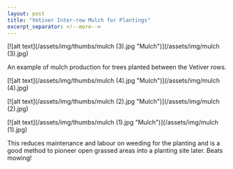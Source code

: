 ```yaml
---
layout: post
title: "Vetiver Inter-row Mulch for Plantings"
excerpt_separator: <!--more-->
---
```

[![alt text](/assets/img/thumbs/mulch (3).jpg "Mulch")](/assets/img/mulch (3).jpg)

An example of mulch production for trees planted between the Vetiver rows.

<!--more-->

[![alt text](/assets/img/thumbs/mulch (4).jpg "Mulch")](/assets/img/mulch (4).jpg)

[![alt text](/assets/img/thumbs/mulch (2).jpg "Mulch")](/assets/img/mulch (2).jpg)

[![alt text](/assets/img/thumbs/mulch (1).jpg "Mulch")](/assets/img/mulch (1).jpg)

This reduces maintenance and labour on weeding for the planting and is a good method to pioneer open grassed areas into a planting site later. Beats mowing!
